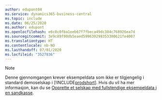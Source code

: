 ```yaml
---
author: edupont04
ms.service: dynamics365-business-central
ms.topic: include
ms.date: 06/25/2020
ms.author: edupont
ms.openlocfilehash: e6c8c0fba1eeb67f7fbeca49dc384c768926ea7d
ms.sourcegitcommit: 3e9c89f90db5eaed599630299353300621fe4007
ms.translationtype: HT
ms.contentlocale: nb-NO
ms.lasthandoff: 07/01/2020
ms.locfileid: "3527836"
---
```

> [!NOTE]
> Denne gjennomgangen krever eksempeldata som ikke er tilgjengelig i standard demoselskap i [!INCLUDE[prodshort](prodshort.md)]. Hvis du vil ha mer informasjon, kan du se [Opprette et selskap med fullstendige eksempeldata i en sandkasse](../across-how-create-sandbox-environment.md#to-create-a-company-with-complete-sample-data-in-a-sandbox).  
